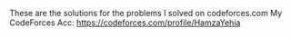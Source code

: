 These are the solutions for the problems I solved on codeforces.com
My CodeForces Acc: https://codeforces.com/profile/HamzaYehia
